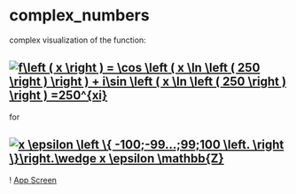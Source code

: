 # complex_numbers
complex visualization of the function: 
## <a href="https://www.codecogs.com/eqnedit.php?latex=f\left&space;(&space;x&space;\right&space;)&space;=&space;\cos&space;\left&space;(&space;x&space;\ln&space;\left&space;(&space;250&space;\right&space;)&space;\right&space;)&space;&plus;&space;i\sin&space;\left&space;(&space;x&space;\ln&space;\left&space;(&space;250&space;\right&space;)&space;\right&space;)&space;=250^{xi}" target="_blank"><img src="https://latex.codecogs.com/gif.latex?f\left&space;(&space;x&space;\right&space;)&space;=&space;\cos&space;\left&space;(&space;x&space;\ln&space;\left&space;(&space;250&space;\right&space;)&space;\right&space;)&space;&plus;&space;i\sin&space;\left&space;(&space;x&space;\ln&space;\left&space;(&space;250&space;\right&space;)&space;\right&space;)&space;=250^{xi}" title="f\left ( x \right ) = \cos \left ( x \ln \left ( 250 \right ) \right ) + i\sin \left ( x \ln \left ( 250 \right ) \right ) =250^{xi}" /></a>
for 
## <a href="https://www.codecogs.com/eqnedit.php?latex=x&space;\epsilon&space;\left&space;\{&space;-100;-99...;99;100&space;\left.&space;\right&space;\}\right.\wedge&space;x&space;\epsilon&space;\mathbb{Z}" target="_blank"><img src="https://latex.codecogs.com/gif.latex?x&space;\epsilon&space;\left&space;\{&space;-100;-99...;99;100&space;\left.&space;\right&space;\}\right.\wedge&space;x&space;\epsilon&space;\mathbb{Z}" title="x \epsilon \left \{ -100;-99...;99;100 \left. \right \}\right.\wedge x \epsilon \mathbb{Z}" /></a>

! [App Screen](https://github.com/amine-ziad-ounnoughene/complex_numbers/blob/a1df78fedd946dcb4b2bcc22dae305d4bad306af/t%C3%A9l%C3%A9chargement%20(6).png)

